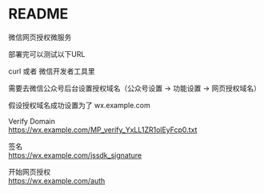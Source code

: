 # README

微信网页授权微服务

部署完可以测试以下URL

curl 或者 微信开发者工具里

需要去微信公众号后台设置授权域名（公众号设置 -> 功能设置 -> 网页授权域名）

假设授权域名成功设置为了 wx.example.com

Verify Domain   
https://wx.example.com/MP_verify_YxLL1ZR1olEyFcp0.txt

签名   
https://wx.example.com/jssdk_signature


开始网页授权   
https://wx.example.com/auth
